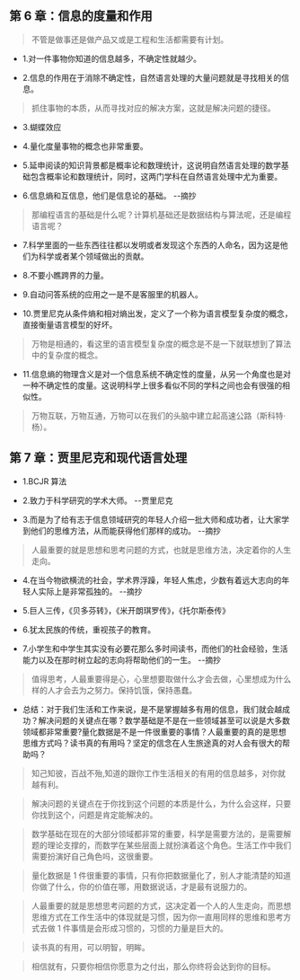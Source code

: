 ## 第 6 章：信息的度量和作用

> 不管是做事还是做产品又或是工程和生活都需要有计划。

- 1.对一件事物你知道的信息越多，不确定性就越少。

- 2.信息的作用在于消除不确定性，自然语言处理的大量问题就是寻找相关的信息。

> 抓住事物的本质，从而寻找对应的解决方案，这就是解决问题的捷径。

- 3.蝴蝶效应

- 4.量化度量事物的概念也非常重要。

- 5.延申阅读的知识背景都是概率论和数理统计，这说明自然语言处理的数学基础包含概率论和数理统计，同时，这两门学科在自然语言处理中尤为重要。

- 6.信息熵和互信息，他们是信息论的基础。 --摘抄

> 那编程语言的基础是什么呢？计算机基础还是数据结构与算法呢，还是编程语言呢？

- 7.科学里面的一些东西往往都以发明或者发现这个东西的人命名，因为这是他们为科学或者某个领域做出的贡献。

- 8.不要小瞧跨界的力量。

- 9.自动问答系统的应用之一是不是客服里的机器人。

- 10.贾里尼克从条件熵和相对熵出发，定义了一个称为语言模型复杂度的概念，直接衡量语言模型的好坏。

> 万物是相通的，看这里的语言模型复杂度的概念是不是一下就联想到了算法中的复杂度的概念。

- 11.信息熵的物理含义是对一个信息系统不确定性的度量，从另一个角度也是对一种不确定性的度量。这说明科学上很多看似不同的学科之间也会有很强的相似性。

> 万物互联，万物互通，万物可以在我们的头脑中建立起高速公路（斯科特·杨）。

## 第 7 章：贾里尼克和现代语言处理

- 1.BCJR 算法

- 2.致力于科学研究的学术大师。 --贾里尼克

- 3.而是为了给有志于信息领域研究的年轻人介绍一批大师和成功者，让大家学到他们的思维方法，从而能获得他们那样的成功。 --摘抄

> 人最重要的就是思想和思考问题的方式，也就是思维方法，决定着你的人生走向。

- 4.在当今物欲横流的社会，学术界浮躁，年轻人焦虑，少数有着远大志向的年轻人实际上是非常孤独的。 --摘抄

- 5.巨人三传，《贝多芬转》，《米开朗琪罗传》，《托尔斯泰传》

- 6.犹太民族的传统，重视孩子的教育。

- 7.小学生和中学生其实没有必要花那么多时间读书，而他们的社会经验，生活能力以及在那时树立起的志向将帮助他们的一生。 --摘抄

> 值得思考，人最重要得是心，心里想要取做什么才会去做，心里想成为什么样的人才会去为之努力。保持饥饿，保持愚蠢。

- 总结：对于我们生活和工作来说，是不是掌握越多有用的信息，我们就会越成功？解决问题的关键点在哪？数学基础是不是在一些领域甚至可以说是大多数领域都非常重要?量化数据是不是一件很重要的事情？人最重要的真的是思想思维方式吗？读书真的有用吗？坚定的信念在人生旅途真的对人会有很大的帮助吗？

> 知己知彼，百战不殆,知道的跟你工作生活相关的有用的信息越多，对你就越有利。

> 解决问题的关键点在于你找到这个问题的本质是什么，为什么会这样，只要你找到这个，问题是肯定能解决的。

> 数学基础在现在的大部分领域都非常的重要，科学是需要方法的，是需要解题的理论支撑的，而数学在某些层面上就扮演着这个角色。生活工作中我们需要扮演好自己角色吗，这很重要。

> 量化数据是 1 件很重要的事情，只有你把数据量化了，别人才能清楚的知道你做了什么，你的价值在哪，用数据说话，才是最有说服力的。

> 人最重要的就是思想思考问题的方式，这决定着一个人的人生走向，而思想思维方式在工作生活中的体现就是习惯，因为你一直用同样的思维和思考方式去做 1 件事情是会形成习惯的，习惯的力量是巨大的。

> 读书真的有用，可以明智，明眸。

> 相信就有，只要你相信你愿意为之付出，那么你终将会达到你的目标。
